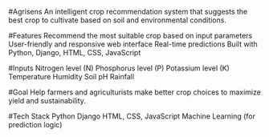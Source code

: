 #Agrisens 
An intelligent crop recommendation system that suggests the best crop to cultivate based on soil and environmental conditions.

#Features
Recommend the most suitable crop based on input parameters
User-friendly and responsive web interface
Real-time predictions
Built with Python, Django, HTML, CSS, JavaScript

#Inputs
Nitrogen level (N)
Phosphorus level (P)
Potassium level (K)
Temperature
Humidity
Soil pH
Rainfall

#Goal
Help farmers and agriculturists make better crop choices to maximize yield and sustainability.

#Tech Stack
Python
Django
HTML, CSS, JavaScript
Machine Learning (for prediction logic)
